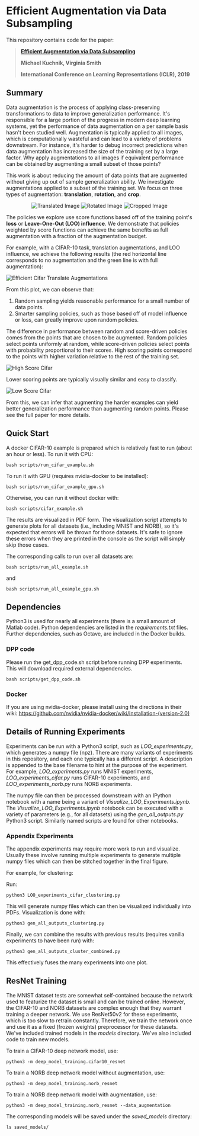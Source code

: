 # Efficient Augmentation via Data Subsampling

This repository contains code for the paper:

> **[Efficient Augmentation via Data Subsampling](https://arxiv.org/abs/1810.05222)**
>
> **Michael Kuchnik, Virginia Smith**
>
> **International Conference on Learning Representations (ICLR), 2019**

## Summary
Data augmentation is the process of applying class-preserving transformations to
data to improve generalization performance.
It's responsible for a large portion of the progress in modern deep learning
systems, yet the performance of data augmentation on a per sample basis hasn't
been studied well.
Augmentation is typically applied to all images, which is computationally wasteful and can lead
to a variety of problems downstream.
For instance, it's harder to debug incorrect predictions when data augmentation
has increased the size of the training set by a large factor.
Why apply augmentations to all images if equivalent performance can be obtained
by augmenting a small subset of those points?

This work is about reducing the amount of data points that are augmented without
giving up out of sample generalization ability.
We investigate augmentations applied to a subset of the
training set.
We focus on three types of augmentation: **translation**, **rotation**, and **crop**.

<p align="center">
  <img src="images/img_aug_translate.gif" alt="Translated Image">
  <img src="images/img_aug_rotate.gif" alt="Rotated Image">
  <img src="images/img_aug_crop.gif" alt="Cropped Image">
</p>

The policies we explore use score functions based off of the training point's
**loss** or **Leave-One-Out (LOO) influence**.
We demonstrate that policies weighted by score functions
can achieve the same benefits as full augmentation with a fraction of the
augmentation budget.

For example, with a CIFAR-10 task, translation augmentations, and LOO influence, we achieve the
following results (the red horizontal line corresponds to no augmentation and the green line is with full
augmentation):

<img align="center" src="images/aug_results_CIFAR10_0_vs_1_translate_10_modifications_accuracy.png" alt="Efficient Cifar Translate Augmentations">

From this plot, we can observe that:
1. Random sampling yields reasonable performance for a small number of data
   points.
2. Smarter sampling policies, such as those based off of model influence or
   loss, can greatly improve upon random policies.

The difference in performance between random and score-driven policies comes from the points that are chosen to be augmented.
Random policies select points uniformly at random, while score-driven policies
select points with probability proportional to their scores.
High scoring points correspond to the points with higher variation relative to
the rest of the training set.

<img align="center" src="images/high_score_CIFAR.png" alt="High Score Cifar">

Lower scoring points are typically visually similar and easy to classify.

<img align="center" src="images/low_score_CIFAR.png" alt="Low Score Cifar">

From this, we can infer that augmenting the harder examples can
yield better generalization performance than augmenting random points.
Please see the full paper for more details.

## Quick Start
A docker CIFAR-10 example is prepared which is relatively fast to run (about an hour or less).
To run it with CPU:
```console
bash scripts/run_cifar_example.sh
```

To run it with GPU (requires nvidia-docker to be installed):
```console
bash scripts/run_cifar_example_gpu.sh
```

Otherwise, you can run it without docker with:
```console
bash scripts/cifar_example.sh
```

The results are visualized in PDF form.
The visualization script attempts to generate plots for all datasets (i.e.,
including MNIST and NORB), so it's expected that errors will be thrown for those
datasets.
It's safe to ignore these errors when they are printed in the console as the
script will simply skip those cases.

The corresponding calls to run over all datasets are:
```console
bash scripts/run_all_example.sh
```

and
```console
bash scripts/run_all_example_gpu.sh
```


## Dependencies

Python3 is used for nearly all experiments (there is a small amount of Matlab
code).
Python dependencies are listed in the *requirements.txt* files.
Further dependencies, such as Octave, are included in the Docker builds.

### DPP code
Please run the get\_dpp\_code.sh script before running DPP experiments.
This will download required external dependencies.
```console
bash scripts/get_dpp_code.sh
```

### Docker
If you are using nvidia-docker, please install using the directions in their
wiki:
https://github.com/nvidia/nvidia-docker/wiki/Installation-(version-2.0)

## Details of Running Experiments
Experiments can be run with a Python3 script, such as *LOO\_experiments.py*, which
generates a numpy file (npz).
There are many variants of experiments in this repository, and each one
typically has a different script.
A description is appended to the base filename to hint at the
purpose of the experiment.
For example, *LOO\_experiments.py* runs MNIST experiments, *LOO\_experiments_cifar.py*
runs CIFAR-10 experiments, and *LOO\_experiments_norb.py* runs NORB experiments.

The numpy file can then be processed downstream with an IPython notebook
with a name being a variant of *Visualize\_LOO\_Experiments.ipynb*.
The *Visualize\_LOO\_Experiments.ipynb* notebook can be executed with a variety of parameters (e.g., for all
datasets) using the *gen_all_outputs.py* Python3 script.
Similarly named scripts are found for other notebooks.

### Appendix Experiments
The appendix experiments may require more work to run and visualize.
Usually these involve running multiple experiments to generate multiple numpy
files which can then be stitched together in the final figure.

For example, for clustering:

Run:
```console
python3 LOO_experiments_cifar_clustering.py
```

This will generate numpy files which can then be visualized individually into
PDFs.
Visualization is done with:
```console
python3 gen_all_outputs_clustering.py
```

Finally, we can combine the results with previous results (requires vanilla
experiments to have been run) with:
```console
python3 gen_all_outputs_cluster_combined.py
```

This effectively fuses the many experiments into one plot.

## ResNet Training
The MNIST dataset tests are somewhat self-contained because the network used to
featurize the dataset is small and can be trained online.
However, the CIFAR-10 and NORB datasets are complex enough that they warrant
training a deeper network.
We use ResNet50v2 for these experiments, which is too slow to retrain constantly.
Therefore, we train the network once and use it as a fixed (frozen weights)
preprocessor for these datasets.
We've included trained models in the *models* directory.
We've also included code to train new models.

To train a CIFAR-10 deep network model, use:
```console
python3 -m deep_model_training.cifar10_resnet
```

To train a NORB deep network model without augmentation, use:
```console
python3 -m deep_model_training.norb_resnet
```

To train a NORB deep network model with augmentation, use:
```console
python3 -m deep_model_training.norb_resnet --data_augmentation
```

The corresponding models will be saved under the *saved\_models* directory:
```console
ls saved_models/
```
